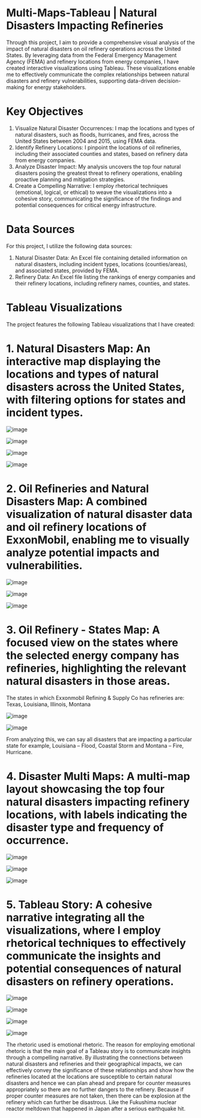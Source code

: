 # Multi-Maps-Tableau | Natural Disasters Impacting Refineries
Through this project, I aim to provide a comprehensive visual analysis of the impact of natural disasters on oil refinery operations across the United States. By leveraging data from the Federal Emergency Management Agency (FEMA) and refinery locations from energy companies, I have created interactive visualizations using Tableau. These visualizations enable me to effectively communicate the complex relationships between natural disasters and refinery vulnerabilities, supporting data-driven decision-making for energy stakeholders.

# Key Objectives

1.	Visualize Natural Disaster Occurrences: I map the locations and types of natural disasters, such as floods, hurricanes, and fires, across the United States between 2004 and 2015, using FEMA data.
2.	Identify Refinery Locations: I pinpoint the locations of oil refineries, including their associated counties and states, based on refinery data from energy companies.
3.	Analyze Disaster Impact: My analysis uncovers the top four natural disasters posing the greatest threat to refinery operations, enabling proactive planning and mitigation strategies.
4.	Create a Compelling Narrative: I employ rhetorical techniques (emotional, logical, or ethical) to weave the visualizations into a cohesive story, communicating the significance of the findings and potential consequences for critical energy infrastructure.

# Data Sources

For this project, I utilize the following data sources:

1.	Natural Disaster Data: An Excel file containing detailed information on natural disasters, including incident types, locations (counties/areas), and associated states, provided by FEMA.
2.	Refinery Data: An Excel file listing the rankings of energy companies and their refinery locations, including refinery names, counties, and states.

# Tableau Visualizations

The project features the following Tableau visualizations that I have created:

# 1. Natural Disasters Map: An interactive map displaying the locations and types of natural disasters across the United States, with filtering options for states and incident types.

![image](https://github.com/TheArc21/Multi-Maps-Tableau/assets/90914688/c7ad8530-d5db-45ed-9cef-9350810f7078)

![image](https://github.com/TheArc21/Multi-Maps-Tableau/assets/90914688/9c948f51-8a03-4562-b42d-48a3562f62ad)

![image](https://github.com/TheArc21/Multi-Maps-Tableau/assets/90914688/f07e4ac9-1397-4b8f-8734-b56816fc7666)

![image](https://github.com/TheArc21/Multi-Maps-Tableau/assets/90914688/679136f8-70d9-4f29-8041-eeda776cc0c7)


# 2. Oil Refineries and Natural Disasters Map: A combined visualization of natural disaster data and oil refinery locations of ExxonMobil, enabling me to visually analyze potential impacts and vulnerabilities.

![image](https://github.com/TheArc21/Multi-Maps-Tableau/assets/90914688/35ce35d2-69fc-4d42-a437-8bc3509982cb)

![image](https://github.com/TheArc21/Multi-Maps-Tableau/assets/90914688/d670f0eb-d1f5-47b8-9fad-90deae927d26)

![image](https://github.com/TheArc21/Multi-Maps-Tableau/assets/90914688/ea3fc769-c1e6-43e2-a2ed-e36efb8b551e)

# 3. Oil Refinery - States Map: A focused view on the states where the selected energy company has refineries, highlighting the relevant natural disasters in those areas.

The states in which Exxonmobil Refining & Supply Co has refineries are:
Texas, Louisiana, Illinois, Montana

![image](https://github.com/TheArc21/Multi-Maps-Tableau/assets/90914688/15501a1d-4f0f-4ca7-8b16-174cb81b8f8c)

![image](https://github.com/TheArc21/Multi-Maps-Tableau/assets/90914688/5f39ba70-f667-4dc7-a899-feb98385ada3)

From analyzing this, we can say all disasters that are impacting a particular state for example, Louisiana – Flood, Coastal Storm and Montana – Fire, Hurricane.

# 4. Disaster Multi Maps: A multi-map layout showcasing the top four natural disasters impacting refinery locations, with labels indicating the disaster type and frequency of occurrence.

![image](https://github.com/TheArc21/Multi-Maps-Tableau/assets/90914688/8ec4026a-6a4c-4583-b2e6-0d5761dd4e68)

![image](https://github.com/TheArc21/Multi-Maps-Tableau/assets/90914688/fe5ff587-6cb4-4c10-894a-d932eae736db)

![image](https://github.com/TheArc21/Multi-Maps-Tableau/assets/90914688/1bd901aa-c93f-4932-bb7c-bc367e1376dd)


# 5. Tableau Story: A cohesive narrative integrating all the visualizations, where I employ rhetorical techniques to effectively communicate the insights and potential consequences of natural disasters on refinery operations.

![image](https://github.com/TheArc21/Multi-Maps-Tableau/assets/90914688/e93ff163-d421-4432-ba2c-5df541a2c871)

![image](https://github.com/TheArc21/Multi-Maps-Tableau/assets/90914688/a792314e-3250-403b-bdd9-33979dba62f1)

![image](https://github.com/TheArc21/Multi-Maps-Tableau/assets/90914688/2f2ba052-c952-4d1d-80b7-039f7fe00bc2)

![image](https://github.com/TheArc21/Multi-Maps-Tableau/assets/90914688/cc0ce185-2610-4252-88b4-17dc1f0d3702)

The rhetoric used is emotional rhetoric. The reason for employing emotional rhetoric is that the main goal of a Tableau story is to communicate insights through a compelling narrative. By illustrating the connections between natural disasters and refineries and their geographical impacts, we can effectively convey the significance of these relationships and show how the refineries located at the locations are susceptible to certain natural disasters and hence we can plan ahead and prepare for counter measures appropriately so there are no further dangers to the refinery. Because if proper counter measures are not taken, then there can be explosion at the refinery which can further be disastrous. Like the Fukushima nuclear reactor meltdown that happened in Japan after a serious earthquake hit. 

